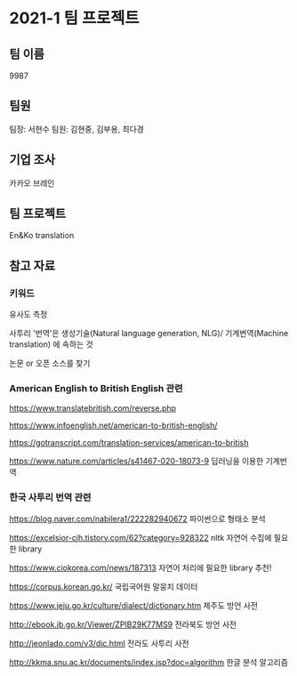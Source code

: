 # 2021-1 팀 프로젝트
## 팀 이름

9987

## 팀원

팀장: 서현수
팀원: 김현중, 김부용, 최다경

## 기업 조사

카카오 브레인

## 팀 프로젝트

En&Ko translation

## 참고 자료

### 키워드

유사도 측정

사투리 '번역'은 생성기술(Natural language generation, NLG)/ 기계번역(Machine translation) 에 속하는 것

논문 or 오픈 소스를 찾기

### American English to British English 관련

https://www.translatebritish.com/reverse.php

https://www.infoenglish.net/american-to-british-english/

https://gotranscript.com/translation-services/american-to-british

https://www.nature.com/articles/s41467-020-18073-9 딥러닝을 이용한 기계번역 

### 한국 사투리 번역 관련

https://blog.naver.com/nabilera1/222282940672 파이썬으로 형태소 분석

https://excelsior-cjh.tistory.com/62?category=928322 nltk 자연어 수집에 필요한 library

https://www.ciokorea.com/news/187313 자연어 처리에 필요한 library 추천!

https://corpus.korean.go.kr/ 국립국어원 말뭉치 데이터

https://www.jeju.go.kr/culture/dialect/dictionary.htm 제주도 방언 사전

http://ebook.jb.go.kr/Viewer/ZPIB29K77MS9 전라북도 방언 사전

http://jeonlado.com/v3/dic.html 전라도 사투리 사전

http://kkma.snu.ac.kr/documents/index.jsp?doc=algorithm 한글 분석 알고리즘

